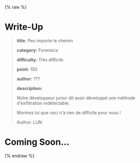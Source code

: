 
{% raw %}
# Write-Up
> **title:** Peu importe le chemin
>
> **category:** Forensics
>
> **difficulty:** Très difficile
>
> **point:** 150
>
> **author:** ???
>
> **description:**
>
> Notre développeur junior dit avoir développé une méthode d'exfiltration indétectable. 
>
> Montrez lui que ceci n'a rien de difficile pour vous !
>
> Author: LUN


# Coming Soon...

{% endraw %}

